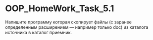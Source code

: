 # OOP_HomeWork_Task_5.1
Напишите программу которая скопирует файлы (с заранее
определенным расширением — например только doc) из
каталога источника в каталог приемник.
